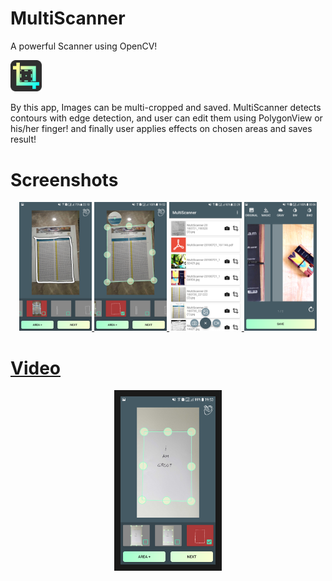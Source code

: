 # MultiScanner
A powerful Scanner using OpenCV!

<img width="10%" src="https://github.com/DanialKazemi/MultiScanner/blob/master/Screenshots/scanlogo.png" alt="Logo" title="Logo"></img>

By this app, Images can be multi-cropped and saved. MultiScanner detects contours with edge detection, and user can edit them using PolygonView or his/her finger! and finally user applies effects on chosen areas and saves result!


# Screenshots

<div align="center">

<a href="https://github.com/DanialKazemi/MultiScanner/blob/master/Screenshots/Screenshot_20180720-221031.png" />
<img width="23%" src="https://github.com/DanialKazemi/MultiScanner/blob/master/Screenshots/Screenshot_20180720-221031.png" alt="ScanFragment" title="ScanFragment"></img>

<a href="https://github.com/DanialKazemi/MultiScanner/blob/master/Screenshots/Screenshot_20180721-195203.png" />
<img width="23%" src="https://github.com/DanialKazemi/MultiScanner/blob/master/Screenshots/Screenshot_20180721-195203.png" alt="ScanFragment" title="ScanFragment"></img>

<a href="https://github.com/DanialKazemi/MultiScanner/blob/master/Screenshots/Screenshot_20180721-222940.png" />
<img width="23%" src="https://github.com/DanialKazemi/MultiScanner/blob/master/Screenshots/Screenshot_20180721-222940.png" alt="MainActivity" title="MainActivity"></img>

<a href="https://github.com/DanialKazemi/MultiScanner/blob/master/Screenshots/Screenshot_20180722-000639.png" />
<img width="23%" src="https://github.com/DanialKazemi/MultiScanner/blob/master/Screenshots/Screenshot_20180722-000639.png" alt="ScanResult" title="ScanResult"></img>

</div>

# Video
<div align="center" >
<a href="https://youtu.be/ID2NdH9DV9A" target="_blank"><img src="https://github.com/DanialKazemi/MultiScanner/blob/master/Screenshots/Screenshot_20180721-195302.png" 
alt="Scan Video" width="30%" border="10" /></a>
</div>
